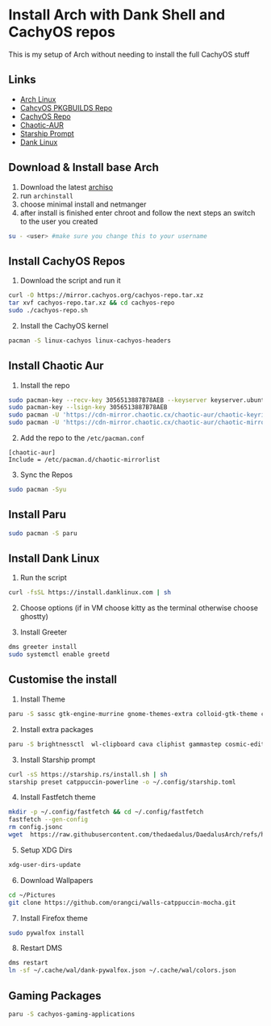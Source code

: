 # Install Arch with Dank Shell and CachyOS repos
This is my setup of Arch without needing to install the full CachyOS stuff 

## Links
- [Arch Linux](archlinux.org)
- [CahcyOS PKGBUILDS Repo](https://github.com/CachyOS/CachyOS-PKGBUILDS)
- [CachyOS Repo](https://github.com/CachyOS/linux-cachyos)
- [Chaotic-AUR](https://aur.chaotic.cx/docs)
- [Starship Prompt](https://starship.rs)
- [Dank Linux](https://github.com/AvengeMedia/danklinux)

## Download & Install base Arch
1. Download the latest [archiso](https://mirror.aarnet.edu.au/pub/archlinux/iso/2025.10.01/archlinux-2025.10.01-x86_64.iso)
2. run ```archinstall```
3. choose minimal install and netmanger
4. after install is finished enter chroot and follow the next steps an switch to the user you created
```bash
su - <user> #make sure you change this to your username
```
## Install CachyOS Repos
1. Download the script and run it
```bash
curl -O https://mirror.cachyos.org/cachyos-repo.tar.xz
tar xvf cachyos-repo.tar.xz && cd cachyos-repo
sudo ./cachyos-repo.sh
```
2. Install the CachyOS kernel
```bash
pacman -S linux-cachyos linux-cachyos-headers
```
## Install Chaotic Aur
1. Install the repo
```bash
sudo pacman-key --recv-key 3056513887B78AEB --keyserver keyserver.ubuntu.com
sudo pacman-key --lsign-key 3056513887B78AEB
sudo pacman -U 'https://cdn-mirror.chaotic.cx/chaotic-aur/chaotic-keyring.pkg.tar.zst'
sudo pacman -U 'https://cdn-mirror.chaotic.cx/chaotic-aur/chaotic-mirrorlist.pkg.tar.zst'
```
2. Add the repo to the ```/etc/pacman.conf```
```
[chaotic-aur]
Include = /etc/pacman.d/chaotic-mirrorlist
```
3. Sync the Repos
```bash
sudo pacman -Syu
```

## Install Paru
```bash
sudo pacman -S paru
```

## Install Dank Linux
1. Run the script
```bash 
curl -fsSL https://install.danklinux.com | sh
```

2. Choose options (if in VM choose kitty as the terminal otherwise choose ghostty)

3. Install Greeter
```bash
dms greeter install
sudo systemctl enable greetd
```

## Customise the install
1. Install Theme
```bash
paru -S sassc gtk-engine-murrine gnome-themes-extra colloid-gtk-theme colloid-icon-theme colloid-cursors qt6ct-kde
```

2. Install extra packages
```bash 
paru -S brightnessctl  wl-clipboard cava cliphist gammastep cosmic-edit-git cosmic-files-git fastfetch ddcutil imagemagick fzf ttf-meslo-nerd zoxide ripgrep bash-completion multitail tree trash-cli wget firefox cachyos-firefox-settings xdg-user-dirs pipewire-audio python-pywalfox wireplumber pwvucontrol jq grim slurp cachyos-settings inxi spdlog fmt ananicy-cpp cachyos-ananicy-rules wlr-randr bind-tools tealdeer man-db
```
3. Install Starship prompt
```bash
curl -sS https://starship.rs/install.sh | sh
starship preset catppuccin-powerline -o ~/.config/starship.toml
```
4. Install Fastfetch theme
```bash
mkdir -p ~/.config/fastfetch && cd ~/.config/fastfetch
fastfetch --gen-config
rm config.jsonc
wget  https://raw.githubusercontent.com/thedaedalus/DaedalusArch/refs/heads/main/dotfiles/fastfetch/config.jsonc
```
5. Setup XDG Dirs
```bash
xdg-user-dirs-update
```  

6. Download Wallpapers
```bash
cd ~/Pictures
git clone https://github.com/orangci/walls-catppuccin-mocha.git 
```

7. Install Firefox theme
```bash
sudo pywalfox install
```
8. Restart DMS
```bash
dms restart
ln -sf ~/.cache/wal/dank-pywalfox.json ~/.cache/wal/colors.json
```
## Gaming Packages
```bash 
paru -S cachyos-gaming-applications
```
     
